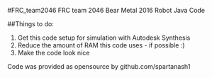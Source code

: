 #FRC_team2046
FRC team 2046 Bear Metal 2016 Robot Java Code

##Things to do:
1. Get this code setup for simulation with Autodesk Synthesis
2. Reduce the amount of RAM this code uses - if possible :)
3. Make the code look nice

Code was provided as opensource by github.com/spartanash1

